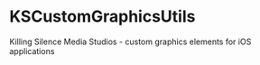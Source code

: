 KSCustomGraphicsUtils
=====================

Killing Silence Media Studios - custom graphics elements for iOS applications
